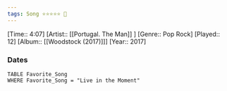 ```yaml
---
tags: Song ⭐⭐⭐⭐⭐ 💛
---
```

[Time:: 4:07]
[Artist:: [[Portugal. The Man]] ]
[Genre:: Pop Rock]
[Played:: 12]
[Album:: [[Woodstock (2017)]]]
[Year:: 2017]
### Dates
````dataview
TABLE Favorite_Song
WHERE Favorite_Song = "Live in the Moment"
````